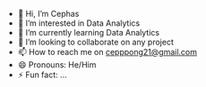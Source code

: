 - 👋 Hi, I’m Cephas 
- 👀 I’m interested in Data Analytics
- 🌱 I’m currently learning Data Analytics
- 💞️ I’m looking to collaborate on any project 
- 📫 How to reach me on cepppong21@gmail.com
- 😄 Pronouns: He/Him
- ⚡ Fun fact: ...

<!---
Papiss-Gh/Papiss-Gh is a ✨ special ✨ repository because its `README.md` (this file) appears on your GitHub profile.
You can click the Preview link to take a look at your changes.
--->
